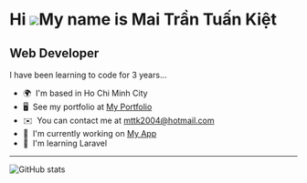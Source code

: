 Hi ![](https://user-images.githubusercontent.com/18350557/176309783-0785949b-9127-417c-8b55-ab5a4333674e.gif)My name is Mai Trần Tuấn Kiệt
==========================================================================================================================================

Web Developer
-------------

I have been learning to code for 3 years...

* 🌍  I'm based in Ho Chi Minh City
* 🖥️  See my portfolio at [My Portfolio](http://myapp.com)
* ✉️  You can contact me at [mttk2004@hotmail.com](mailto:mttk2004@hotmail.com)
* 🚀  I'm currently working on [My App](http://myapp.com)
* 🧠  I'm learning Laravel

-----------

![GitHub stats](https://github-readme-stats.vercel.app/api?username=mttk2004&show_icons=true&theme=dracula)
